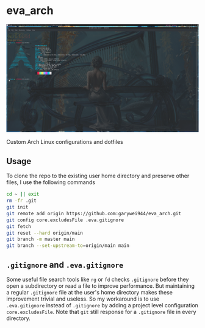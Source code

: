 # eva_arch

![](arch_neofetch.png)

Custom Arch Linux configurations and dotfiles

## Usage
To clone the repo to the existing user home directory and preserve other files, I use the following commands
```bash
cd ~ || exit
rm -fr .git
git init
git remote add origin https://github.com:garywei944/eva_arch.git
git config core.excludesFile .eva.gitignore
git fetch
git reset --hard origin/main
git branch -m master main
git branch --set-upstream-to=origin/main main
```

## `.gitignore` and `.eva.gitignore`
Some useful file search tools like `rg` or `fd` checks `.gitignore` before they open a subdirectory or read a file to improve performance. But maintaining a regular `.gitignore` file at the user's home directory makes these improvement trivial and useless. So my workaround is to use `.eva.gitignore` instead of `.gitignore` by adding a project level configuration `core.excludesFile`. Note that `git` still response for a `.gitignore` file in every directory.

